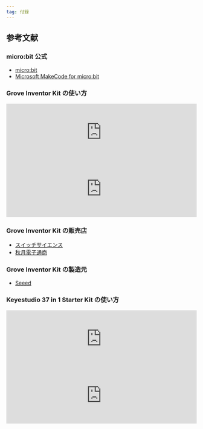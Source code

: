 ```yaml
---
tag: 付録
---
```


## 参考文献

### micro:bit 公式

- [micro:bit](https://microbit.org/)
- [Microsoft MakeCode for micro:bit](https://makecode.microbit.org/)

### Grove Inventor Kit の使い方

<iframe title="micro:bit Grove 入門キット - Seeedウィキ（日本語版）" src="https://hatenablog-parts.com/embed?url=https://wiki.seeedstudio.com/jp/Grove-Inventor-Kit-for-microbit/" width="100%" height="150" frameborder="0" scrolling="no"></iframe>

<iframe title="micro:bitでものづくり入門｜Hayato Nishioka｜note" src="https://hatenablog-parts.com/embed?url=https://note.com/tapioka24/m/m90ba1436540b" width="100%" height="150" frameborder="0" scrolling="no"></iframe>

### Grove Inventor Kit の販売店

- [スイッチサイエンス](https://www.switch-science.com/catalog/3389/)
- [秋月電子通商](http://akizukidenshi.com/catalog/g/gK-12516/)

### Grove Inventor Kit の製造元

- [Seeed](https://wiki.seeedstudio.com/jp/Grove-Inventor-Kit-for-microbit/)

### Keyestudio 37 in 1 Starter Kit の使い方

<iframe title="micro:bitサポート・各種キット紹介" src="https://hatenablog-parts.com/embed?url=https://www.micro-bit.info/" width="100%" height="150" frameborder="0" scrolling="no"></iframe>

<iframe title="KS0361(KS0365) keyestudio 37 in 1 Starter Kit for BBC micro:bit - Keyestudio Wiki" src="https://hatenablog-parts.com/embed?url=https://wiki.keyestudio.com/KS0361(KS0365)_keyestudio_37_in_1_Starter_Kit_for_BBC_micro:bit" width="100%" height="150" frameborder="0" scrolling="no"></iframe>
